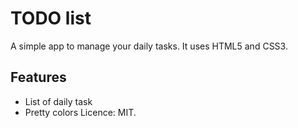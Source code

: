 # TODO list
A simple app to manage your daily tasks.
It uses HTML5 and CSS3.

## Features
* List of daily task
* Pretty colors
Licence: MIT.